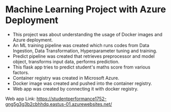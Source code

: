 # Machine Learning Project with Azure Deployment
- This project was about understanding the usage of Docker images and Azure deployment.
- An ML training pipeline was created which runs codes from Data Ingestion, Data Transformation, Hyperparameter tuning and training.
- Predict pipeline was created that retrieves preprocessor and model object, transforms input data, performs prediction.
- This flask app tries to predict student's maths score from various factors.
- Container registry was created in Microsoft Azure.
- Docker image was created and pushed into the container registry.
- Web app was created by connecting it with docker registry.

Web app Link: https://studentperformance1752-gng5g3g3b2cbhhdq.eastus-01.azurewebsites.net/
